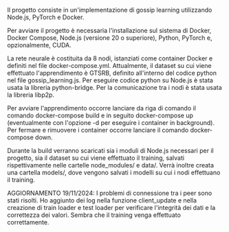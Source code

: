 Il progetto consiste in un'implementazione di gossip learning utilizzando Node.js, PyTorch e Docker.

Per avviare il progetto è necessaria l'installazione sul sistema di Docker, Docker Compose, Node.js (versione 20 o superiore), Python, PyTorch e, opzionalmente, CUDA.

La rete neurale è costituita da 8 nodi, istanziati come container Docker e definiti nel file docker-compose.yml.
Attualmente, il dataset su cui viene effettuato l'apprendimento è GTSRB, definito all'interno del codice python nel file gossip_learning.js.
Per eseguire codice python su Node.js è stata usata la libreria python-bridge.
Per la comunicazione tra i nodi è stata usata la libreria libp2p.

Per avviare l'apprendimento occorre lanciare da riga di comando il comando docker-compose build e in seguito docker-compose up (eventualmente con l'opzione -d per eseguire i container in background). Per fermare e rimuovere i container occorre lanciare il comando docker-compose down.

Durante la build verranno scaricati sia i moduli di Node.js necessari per il progetto, sia il dataset su cui viene effettuato il training, salvati rispettivamente nelle cartelle node_modules/ e data/. Verrà inoltre creata una cartella models/, dove vengono salvati i modelli su cui i nodi effettuano il training.

AGGIORNAMENTO 19/11/2024: I problemi di connessione tra i peer sono stati risolti. Ho aggiunto dei log nella funzione client_update e nella creazione di train loader e test loader per verificare l'integrità dei dati e la correttezza dei valori. Sembra che il training venga effettuato correttamente.